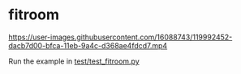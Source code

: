 # fitroom


https://user-images.githubusercontent.com/16088743/119992452-dacb7d00-bfca-11eb-9a4c-d368ae4fdcd7.mp4



Run the example in [test/test_fitroom.py](./test/test_fitroom.py)